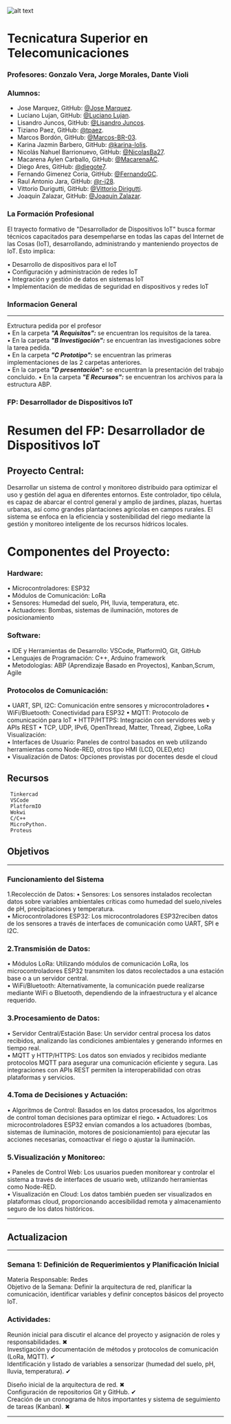 
![alt text](/caratula.png)  

# Tecnicatura Superior en Telecomunicaciones
### Profesores: Gonzalo Vera, Jorge Morales, Dante Violi  
### Alumnos: 
- Jose Marquez, GitHub: [@Jose Marquez](https://github.com/marquezjose).
- Luciano Lujan, GitHub: [@Luciano Lujan](https://github.com/lucianoilujan).
- Lisandro Juncos, GitHub: [@Lisandro Juncos](https://github.com/Lisandro-05).
- Tiziano Paez, GitHub: [@tpaez](https://github.com/tpaez).
- Marcos Bordón, GitHub: [@Marcos-BR-03](https://github.com/Marcos-BR-03).
- Karina Jazmin Barbero, GitHub: [@karina-lolis](https://github.com/karina-lolis).
- Nicolás Nahuel Barrionuevo, GitHub: [@NicolasBa27](https://github.com/NicolasBa27).
- Macarena Aylen Carballo, GitHub: [@MacarenaAC](https://github.com/MacarenaAC).
- Diego Ares, GitHub: [@diegote7](https://github.com/diegote7).
- Fernando Gimenez Coria, GitHub: [@FernandoGC](https://github.com/FerCbr).
- Raul Antonio Jara, GitHub: [@r-j28](https://github.com/r-j28).
- Vittorio Durigutti, GitHub: [@Vittorio Dirigutti](https://github.com/vittoriodurigutti).
- Joaquin Zalazar, GitHub: [@Joaquin Zalazar](https://github.com/breaakerr).

### La Formación Profesional
 
El trayecto formativo de "Desarrollador de Dispositivos IoT" busca formar técnicos capacitados para desempeñarse en todas las capas del Internet de las Cosas (IoT), desarrollando, administrando y manteniendo proyectos de IoT. Esto implica:

• Desarrollo de dispositivos para el IoT  
• Configuración y administración de redes IoT   
• Integración y gestión de datos en sistemas IoT  
• Implementación de medidas de seguridad en dispositivos y redes IoT  
### Informacion General
***
Extructura pedida por el profesor  
• En la carpeta ***"A Requisitos":*** se encuentran los requisitos de la tarea.   
• En la carpeta ***"B Investigación":*** se encuentran las investigaciones sobre la tarea pedida.  
• En la carpeta ***"C Prototipo":*** se encuentran las primeras implementaciones de las 2 carpetas anteriores.   
• En la carpeta ***"D presentación":*** se encuentran la presentación del trabajo concluido.
• En la carpeta ***"E Recursos":*** se encuentran los archivos para la estructura ABP.  


### FP: Desarrollador de Dispositivos IoT
 
# Resumen del FP: Desarrollador de Dispositivos IoT  

## Proyecto Central:   
Desarrollar un sistema de control y monitoreo distribuido para optimizar el uso y gestión del agua en diferentes entornos. Este controlador, tipo célula, es capaz de abarcar el control general y amplio de jardines, plazas, huertas urbanas, así como grandes plantaciones agrícolas en campos rurales. El sistema se enfoca en la eficiencia y sostenibilidad del riego mediante la gestión y monitoreo inteligente de los recursos hídricos locales.
 

# Componentes del Proyecto:

### Hardware:
• Microcontroladores: ESP32  
• Módulos de Comunicación: LoRa  
• Sensores: Humedad del suelo, PH, lluvia, temperatura, etc.  
• Actuadores: Bombas, sistemas de iluminación, motores de posicionamiento  

### Software:
• IDE y Herramientas de Desarrollo: VSCode, PlatformIO, Git, GitHub  
• Lenguajes de Programación: C++, Arduino framework  
• Metodologías: ABP (Aprendizaje Basado en Proyectos), Kanban,Scrum, Agile  

### Protocolos de Comunicación:
• UART, SPI, I2C: Comunicación entre sensores y microcontroladores
• WiFi/Bluetooth: Conectividad para ESP32
• MQTT: Protocolo de comunicación para IoT
• HTTP/HTTPS: Integración con servidores web y APIs REST
• TCP, UDP, IPv6, OpenThread, Matter, Thread, Zigbee, LoRa Visualización:  
• Interfaces de Usuario: Paneles de control basados en web utilizando herramientas como Node-RED, otros tipo HMI (LCD, OLED,etc)  
• Visualización de Datos: Opciones provistas por docentes desde el cloud  
## Recursos

```
 Tinkercad
 VSCode
 PlatformIO 
 Wokwi
 C/C++
 MicroPython.
 Proteus
```
## Objetivos
***
### Funcionamiento del Sistema
1.Recolección de Datos:
• Sensores: Los sensores instalados recolectan datos sobre variables ambientales críticas como humedad del suelo,niveles de pH, precipitaciones y temperatura.  
• Microcontroladores ESP32: Los microcontroladores ESP32reciben datos de los sensores a través de interfaces de comunicación como UART, SPI e I2C.  

### 2.Transmisión de Datos:
• Módulos LoRa: Utilizando módulos de comunicación LoRa, los microcontroladores ESP32 transmiten los datos recolectados a una estación base o a un servidor central.  
• WiFi/Bluetooth: Alternativamente, la comunicación puede realizarse mediante WiFi o Bluetooth, dependiendo de la infraestructura y el alcance requerido.  

### 3.Procesamiento de Datos:
• Servidor Central/Estación Base: Un servidor central procesa los datos recibidos, analizando las condiciones ambientales y generando informes en tiempo real.  
• MQTT y HTTP/HTTPS: Los datos son enviados y recibidos mediante protocolos MQTT para asegurar una comunicación eficiente y segura. Las integraciones con APIs REST permiten la interoperabilidad con otras plataformas y servicios.  

### 4.Toma de Decisiones y Actuación:
• Algoritmos de Control: Basados en los datos procesados, los algoritmos de control toman decisiones para optimizar el riego.
• Actuadores: Los microcontroladores ESP32 envían comandos a los actuadores (bombas, sistemas de iluminación, motores de posicionamiento) para ejecutar las acciones necesarias, comoactivar el riego o ajustar la iluminación.  

### 5.Visualización y Monitoreo:
• Paneles de Control Web: Los usuarios pueden monitorear y controlar el sistema a través de interfaces de usuario web, utilizando herramientas como Node-RED.  
• Visualización en Cloud: Los datos también pueden ser visualizados en plataformas cloud, proporcionando accesibilidad remota y almacenamiento seguro de los datos históricos.  
***

## Actualizacion
***
### Semana 1: Definición de Requerimientos y Planificación Inicial  
Materia Responsable: Redes  
Objetivo de la Semana: Definir la arquitectura de red, planificar la comunicación, identificar variables y definir conceptos básicos del proyecto IoT.  

### Actividades:
Reunión inicial para discutir el alcance del proyecto y asignación de roles y responsabilidades.  ✖   
Investigación y documentación de métodos y protocolos de comunicación (LoRa, MQTT).  ✔   
Identificación y listado de variables a sensorizar (humedad del suelo, pH, lluvia, temperatura).  ✔   

Diseño inicial de la arquitectura de red.  ✖  
Configuración de repositorios Git y GitHub. ✔   
Creación de un cronograma de hitos importantes y sistema de seguimiento de tareas (Kanban).  ✖  
***

